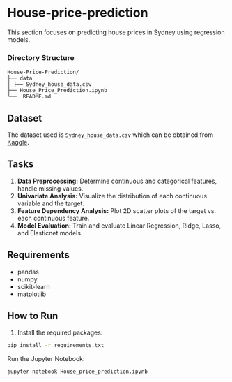 
# House-price-prediction

This section focuses on predicting house prices in Sydney using regression models.


### Directory Structure
```
House-Price-Prediction/
├── data
│ ├── Sydney_house_data.csv
├── House_Price_Prediction.ipynb
└──  README.md
```

## Dataset

The dataset used is `Sydney_house_data.csv` which can be obtained from [Kaggle](https://www.kaggle.com/shree1992/housedata).

## Tasks

1. **Data Preprocessing:** Determine continuous and categorical features, handle missing values.
2. **Univariate Analysis:** Visualize the distribution of each continuous variable and the target.
3. **Feature Dependency Analysis:** Plot 2D scatter plots of the target vs. each continuous feature.
4. **Model Evaluation:** Train and evaluate Linear Regression, Ridge, Lasso, and Elasticnet models.

## Requirements

- pandas
- numpy
- scikit-learn
- matplotlib

## How to Run

1. Install the required packages:
```bash
pip install -r requirements.txt
```
Run the Jupyter Notebook:
```bash
jupyter notebook House_price_prediction.ipynb
```
